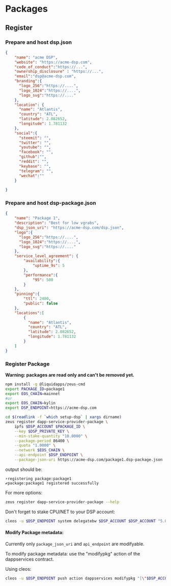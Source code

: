 Packages
========

## Register
### Prepare and host dsp.json 
```JSON
{
    "name": "acme DSP",
    "website": "https://acme-dsp.com",
    "code_of_conduct":"https://...",
    "ownership_disclosure" : "https://...",
    "email":"dsp@acme-dsp.com",
    "branding":{
      "logo_256":"https://....",
      "logo_1024":"https://....",
      "logo_svg":"https://...."
    },
    "location": {
      "name": "Atlantis",
      "country": "ATL",
      "latitude": 2.082652,
      "longitude": 1.781132
    },
    "social":{
      "steemit": "",
      "twitter": "",
      "youtube": "",
      "facebook": "",
      "github":"",
      "reddit": "",
      "keybase": "",
      "telegram": "",
      "wechat":""      
    }
    
}

```
### Prepare and host dsp-package.json 
```JSON
{
    "name": "Package 1",
    "description": "Best for low vgrabs",
    "dsp_json_uri": "https://acme-dsp.com/dsp.json",
    "logo":{
      "logo_256":"https://....",
      "logo_1024":"https://....",
      "logo_svg":"https://...."
    },
    "service_level_agreement": {
        "availability":{
            "uptime_9s": 5
        },
        "performance":{
            "95": 500
        }
    },
    "pinning":{
        "ttl": 2400,
        "public": false
    },
    "locations":[
        {
          "name": "Atlantis",
          "country": "ATL",
          "latitude": 2.082652,
          "longitude": 1.781132
        }
    ]
}
```

### Register Package

**Warning: packages are read only and can't be removed yet.**

```bash
npm install -g @liquidapps/zeus-cmd
export PACKAGE_ID=package1
export EOS_CHAIN=mainnet
#or
export EOS_CHAIN=kylin
export DSP_ENDPOINT=https://acme-dsp.com

cd $(readlink -f `which setup-dsp` | xargs dirname)
zeus register dapp-service-provider-package \
    ipfs $DSP_ACCOUNT $PACKAGE_ID \
    --key $DSP_PRIVATE_KEY \
    --min-stake-quantity "10.0000" \
    --package-period 86400 \
    --quota "1.0000" \
    --network $EOS_CHAIN \
    --api-endpoint $DSP_ENDPOINT \
    --package-json-uri https://acme-dsp.com/package1.dsp-package.json
```

output should be:
```
⚡registering package:package1
✔️package:package1 registered successfully
```

For more options:
```bash
zeus register dapp-service-provider-package --help 
```

Don't forget to stake CPU/NET to your DSP account:
```bash
cleos -u $DSP_ENDPOINT system delegatebw $DSP_ACCOUNT $DSP_ACCOUNT "5.000 EOS" "95.000 EOS" -p $DSP_ACCOUNT@active
```

#### Modify Package metadata:
Currently only `package_json_uri` and `api_endpoint` are modifyable.

To modify package metadata: use the "modifypkg" action of the dappservices contract.

Using cleos:
```bash
cleos -u $DSP_ENDPOINT push action dappservices modifypkg "[\"$DSP_ACCOUNT\",\"$PACKAGE_ID\",\"ipfsservice1\",\"$DSP_ENDPOINT\",\"https://acme-dsp.com/modified-package1.dsp-package.json\"]" -p $DSP_ACCOUNT@active
```